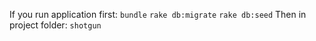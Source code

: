 If you run application first:
```bundle```
```rake db:migrate```
```rake db:seed```
Then in project folder:
```shotgun```
